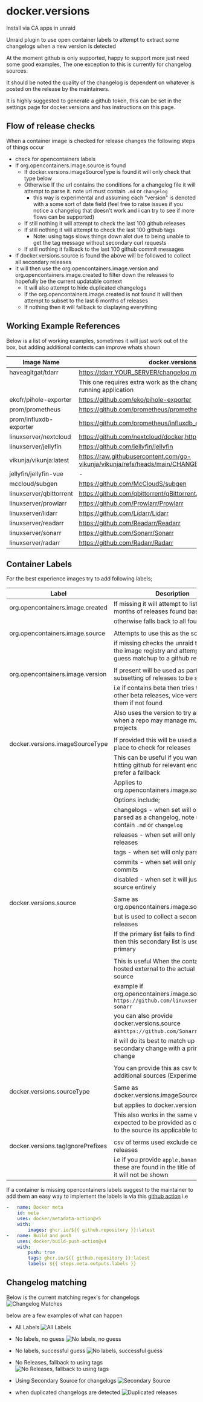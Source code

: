 # docker.versions

Install via CA apps in unraid

Unraid plugin to use open container labels to attempt to extract some changelogs when a new version is detected

At the moment github is only supported, happy to support more just need some good examples, The one exception to this is currently for changelog sources.

It should be noted the quality of the changelog is dependent on whatever is posted on the release by the maintainers.

It is highly suggested to generate a github token, this can be set in the settings page for docker.versions and has instructions on this page.

## Flow of release checks

When a container image is checked for release changes the following steps of things occur

* check for opencontainers labels
* If org.opencontainers.image.source is found
  * If docker.versions.imageSourceType is found it will only check that type below
  * Otherwise If the url contains the conditions for a changelog file it will attempt to parse it. note url must contain `.md` or `changelog`
    * this way is experimental and assuming each "version" is denoted with a some sort of date field (feel free to raise issues if you notice a changelog that doesn't work and i can try to see if more flows can be supported)
  * If still nothing it will attempt to check the last 100 github releases
  * If still nothing it will attempt to check the last 100 github tags
    * Note: using tags slows things down alot due to being unable to get the tag message without secondary curl requests
  * If still nothing it fallback to the last 100 github commit messages
* If docker.versions.source is found the above will be followed to collect all secondary releases
* It will then use the org.opencontainers.image.version and org.opencontainers.image.created to filter down the releases to hopefully be the current updatable context
  * It will also attempt to hide duplicated changelogs
  * If the org.opencontainers.image.created is not found it will then attempt to subset to the last 6 months of releases
  * If nothing then it will fallback to displaying everything

## Working Example References

Below is a list of working examples, sometimes it will just work out of the box, but adding additional contexts can improve whats shown

| Image Name              | docker.versions.source                                                                | docker.versions.imageSourceType | docker.versions.tagIgnorePrefixes |
| ----------------------- | ------------------------------------------------------------------------------------- | ------------------------------- | --------------------------------- |
| haveagitgat/tdarr       | <https://tdarr.YOUR_SERVER/changelog.md>                                              | disabled                        | -                                 |
|                         | This one requires extra work as the changelog is sourced from the running application | -                               | -                                 |
| ekofr/pihole-exporter   | <https://github.com/eko/pihole-exporter>                                              | -                               | -                                 |
| prom/prometheus         | <https://github.com/prometheus/prometheus>                                            | -                               | -                                 |
| prom/influxdb-exporter  | <https://github.com/prometheus/influxdb_exporter>                                     | -                               | -                                 |
| linuxserver/nextcloud   | <https://github.com/nextcloud/docker,https://github.com/nextcloud/server>             | -                               | -                                 |
| linuxserver/jellyfin    | <https://github.com/jellyfin/jellyfin>                                                | -                               | -                                 |
| vikunja/vikunja:latest  | <https://raw.githubusercontent.com/go-vikunja/vikunja/refs/heads/main/CHANGELOG.md>   | -                               | -                                 |
| jellyfin/jellyfin-vue   | -                                                                                     | commits                         | -                                 |
| mccloud/subgen          | <https://github.com/McCloudS/subgen>                                                  | -                               | -                                 |
| linuxserver/qbittorrent | <https://github.com/qbittorrent/qBittorrent/blob/master/Changelog>                    | -                               | libtorrentv                       |
| linuxserver/prowlarr    | <https://github.com/Prowlarr/Prowlarr>                                                | -                               | -                                 |
| linuxserver/lidarr      | <https://github.com/Lidarr/Lidarr>                                                    | -                               | -                                 |
| linuxserver/readarr     | <https://github.com/Readarr/Readarr>                                                  | -                               | -                                 |
| linuxserver/sonarr      | <https://github.com/Sonarr/Sonarr>                                                    | -                               | -                                 |
| linuxserver/radarr      | <https://github.com/Radarr/Radarr>                                                    | -                               | -                                 |

## Container Labels

For the best experience images try to add following labels;

| Label                             | Description                                                                                                     |
| --------------------------------- | --------------------------------------------------------------------------------------------------------------- |
| org.opencontainers.image.created  | If missing it will attempt to list the last 6 months of releases found based on type                            |
|                                   | otherwise falls back to all found releases                                                                      |
|                                   |                                                                                                                 |
| org.opencontainers.image.source   | Attempts to use this as the source                                                                              |
|                                   | if missing checks the unraid template for the image registry and attempts a best guess matchup to a github repo |
|                                   |                                                                                                                 |
| org.opencontainers.image.version  | If present will be used as part of the subsetting of releases to be shown                                       |
|                                   | i.e if contains beta then tries to show other beta releases, vice versa exclude them if not found               |
|                                   | Also uses the version to try and filter when a repo may manage multiple projects                                |
|                                   |                                                                                                                 |
| docker.versions.imageSourceType   | If provided this will be used as the only place to check for releases                                           |
|                                   | This can be useful if you want to avoid hitting github for relevant endpoints, or prefer a fallback             |
|                                   | Applies to org.opencontainers.image.source                                                                      |
|                                   | Options include;                                                                                                |
|                                   | changelogs - when set will only be parsed as a changelog, note url must contain `.md` or `changelog`            |
|                                   | releases - when set will only parse releases                                                                    |
|                                   | tags - when set will only parse tags                                                                            |
|                                   | commits - when set will only parse commits                                                                      |
|                                   | disabled - when set it will just skip source entirely                                                           |
|                                   |                                                                                                                 |
| docker.versions.source            | Same as org.opencontainers.image.source                                                                         |
|                                   | but is used to collect a secondary list of releases                                                             |
|                                   | If the primary list fails to find any items then this secondary list is used as the primary                     |
|                                   |                                                                                                                 |
|                                   | This is useful When the container is hosted external to the actual program source                               |
|                                   | example if org.opencontainers.image.source is `https://github.com/linuxserver/docker-sonarr`                    |
|                                   | you can also provide docker.versions.source as`https://github.com/Sonarr/Sonarr`                                |
|                                   | it will do its best to match up a secondary change with a primary change                                        |
|                                   |                                                                                                                 |
|                                   | You can provide this as csv to add additional sources  (Experimental)                                           |
|                                   |                                                                                                                 |
| docker.versions.sourceType        | Same as docker.versions.imageSourceType                                                                         |
|                                   | but applies to docker.versions.source                                                                           |
|                                   | This also works in the same way and is expected to be provided as csv lining up to the source its applicable to |
|                                   |                                                                                                                 |
| docker.versions.tagIgnorePrefixes | csv of terms used exclude certain releases                                                                      |
|                                   | i.e if you provide `apple,banana` if either of these are found in the title of the release it will not be shown |

If a container is missing opencontainers labels suggest to the maintainer to add them
an easy way to implement the labels is via this [github action](https://github.com/docker/metadata-action)
i.e

```yml
-   name: Docker meta
    id: meta
    uses: docker/metadata-action@v5
    with:
        images: ghcr.io/${{ github.repository }}:latest
-   name: Build and push
    uses: docker/build-push-action@v4
    with:
        push: true
        tags: ghcr.io/${{ github.repository }}:latest
        labels: ${{ steps.meta.outputs.labels }}
```

## Changelog matching

Below is the current matching regex's for changelogs
![Changelog Matches](images/changelogMatches.png)

below are a few examples of what can happen

* All Labels
![All Labels](images/all.png)

* No labels, no guess
![No labels, no guess](images/none.png)

* No labels, successful guess
![No labels, successful guess](images/semi.png)

* No Releases, fallback to using tags
![No Releases, fallback to using tags](images/tags.png)

* Using Secondary Source for changelogs
![Secondary Source](images/secondary.png)

* when duplicated changelogs are detected
![Duplicated releases](images/duplicated.png)
